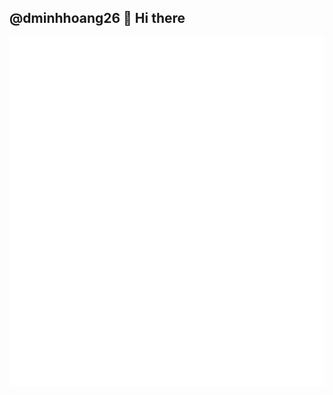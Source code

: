## @dminhhoang26 👋 Hi there

<picture>
  <img src="/metrics.plugin.habits.charts.svg" alt="Metrics" align="center" width="900">
</picture>

<picture>
  <img src="/metrics.plugin.languages.indepth.svg" alt="Metrics" align="center" width="900">
</picture>

<picture>
  <img src="/metrics.plugin.habits.facts.svg" alt="Metrics" align="center" width="900">
</picture>

<!-- <img align="center" src="/github-metrics.svg" alt="Metrics"> -->
<!--
**dminhhoang26/dminhhoang26** is a ✨ _special_ ✨ repository because its `README.md` (this file) appears on your GitHub profile.

Here are some ideas to get you started:

- 🔭 I’m currently working on ...
- 🌱 I’m currently learning ...
- 👯 I’m looking to collaborate on ...
- 🤔 I’m looking for help with ...
- 💬 Ask me about ...
- 📫 How to reach me: ...
- 😄 Pronouns: ...
- ⚡ Fun fact: ...
-->
